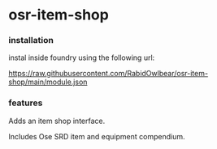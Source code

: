 # osr-item-shop

### installation

instal inside foundry using the following url:

https://raw.githubusercontent.com/RabidOwlbear/osr-item-shop/main/module.json

### features

Adds an item shop interface.

Includes Ose SRD item and equipment compendium.
